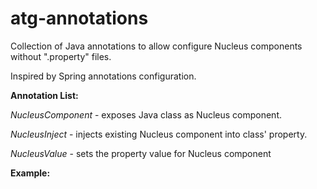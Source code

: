 # atg-annotations

Collection of Java annotations to allow configure Nucleus components without ".property" files.

Inspired by Spring annotations configuration.

**Annotation List:**

_NucleusComponent_ - exposes Java class as Nucleus component.

_NucleusInject_ - injects existing Nucleus component into class' property.

_NucleusValue_ - sets the property value for Nucleus component

**Example:**
